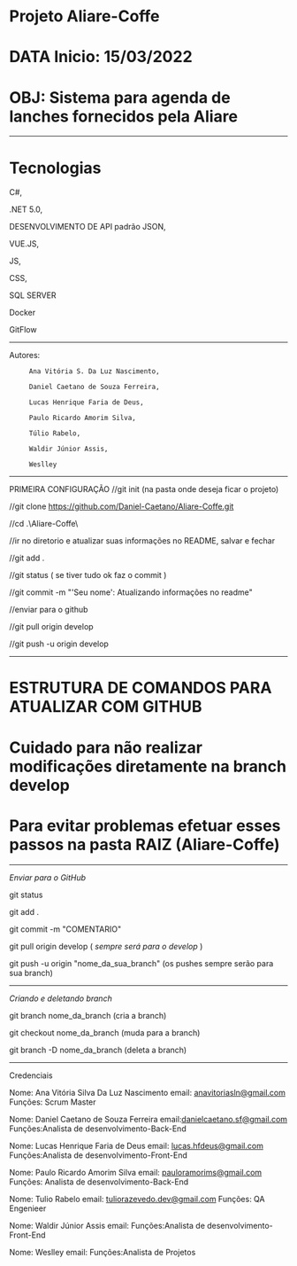 # Projeto Aliare-Coffe
# DATA Inicio: 15/03/2022
# OBJ: Sistema para agenda de lanches fornecidos pela Aliare
_____________________
# Tecnologias

C#, 

.NET 5.0, 

DESENVOLVIMENTO DE API padrão JSON, 

VUE.JS,

JS, 

CSS, 

SQL SERVER

Docker

GitFlow
_____________________

Autores: 

         Ana Vitória S. Da Luz Nascimento,

         Daniel Caetano de Souza Ferreira, 
         
         Lucas Henrique Faria de Deus, 
         
         Paulo Ricardo Amorim Silva, 
         
         Túlio Rabelo, 
         
         Waldir Júnior Assis, 
         
         Weslley
         
_____________________
PRIMEIRA CONFIGURAÇÃO
//git init (na pasta onde deseja ficar o projeto)

//git clone https://github.com/Daniel-Caetano/Aliare-Coffe.git

//cd .\Aliare-Coffe\

//ir no diretorio e atualizar suas informações no README, salvar e fechar

//git add .

//git status ( se tiver tudo ok faz o commit )

//git commit -m "'Seu nome': Atualizando informações no readme"

//enviar para o github

//git pull origin develop

//git push -u origin develop


_____________________
# ESTRUTURA DE COMANDOS PARA ATUALIZAR COM GITHUB
# Cuidado para não realizar modificações diretamente na branch develop
# Para evitar problemas efetuar esses passos na pasta RAIZ (Aliare-Coffe)

_____________________
*Enviar para o GitHub*

git status

git add .

git commit -m "COMENTARIO"

git pull origin develop  ( *sempre será para o develop* )

git push -u origin "nome_da_sua_branch" (os pushes sempre serão para sua branch)
____________________
*Criando e deletando branch*

git branch nome_da_branch    (cria a branch)

git checkout nome_da_branch  (muda para a branch)

git branch -D nome_da_branch  (deleta a branch)
____________________
Credenciais

Nome: Ana Vitória Silva Da Luz Nascimento
email: anavitoriasln@gmail.com
Funções: Scrum Master

Nome: Daniel Caetano de Souza Ferreira
email:danielcaetano.sf@gmail.com
Funções:Analista de desenvolvimento-Back-End

Nome: Lucas Henrique Faria de Deus
email: lucas.hfdeus@gmail.com
Funções:Analista de desenvolvimento-Front-End

Nome: Paulo Ricardo Amorim Silva
email: pauloramorims@gmail.com
Funções: Analista de desenvolvimento-Back-End

Nome: Tulio Rabelo
email: tuliorazevedo.dev@gmail.com
Funções: QA Engenieer 

Nome: Waldir Júnior Assis
email:
Funções:Analista de desenvolvimento-Front-End

Nome: Weslley
email:
Funções:Analista de Projetos
